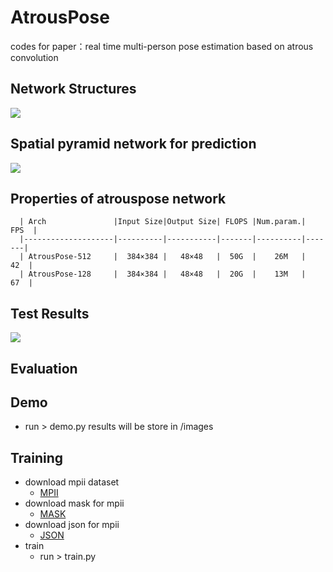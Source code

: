 # AtrousPose
codes for paper：real time multi-person pose estimation based on atrous convolution

## Network Structures
![](https://github.com/Sierkinhane/AtrousPose/blob/master/images/basicNet2.png)
## Spatial pyramid network for prediction
![](https://github.com/Sierkinhane/AtrousPose/blob/master/images/spatialpyramid.png)

## Properties of atrouspose network
      | Arch               |Input Size|Output Size| FLOPS |Num.param.|  FPS  |
      |--------------------|----------|-----------|-------|----------|-------|
      | AtrousPose-512     |  384×384 |   48×48   |  50G  |    26M   |   42  |
      | AtrousPose-128     |  384×384 |   48×48   |  20G  |    13M   |   67  |

## Test Results
![](https://github.com/Sierkinhane/AtrousPose/blob/master/images/demo2.png)

## Evaluation

## Demo
   * run > demo.py results will be store in /images
   
## Training
   * download mpii dataset
      * [MPII](http://human-pose.mpi-inf.mpg.de/)
   * download mask for mpii
      * [MASK](http://posefs1.perception.cs.cmu.edu/Users/ZheCao/masks_for_mpii_pose.tgz)
   * download json for mpii
      * [JSON](http://posefs1.perception.cs.cmu.edu/Users/ZheCao/MPI.json)
   * train
      * run > train.py
